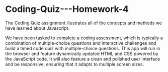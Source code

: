 # Coding-Quiz---Homework-4
The Coding Quiz assignment illustrates all of the concepts and methods we have learned about Javascript.

We have been tasked to complete a coding assessment, which is typically a combination of multiple-choice questions and interactive challenges and build a timed code quiz with multiple-choice questions. This app will run in the browser and feature dynamically updated HTML and CSS powered by the JavaScript code. It will also feature a clean and polished user interface and be responsive, ensuring that it adapts to multiple screen sizes.



